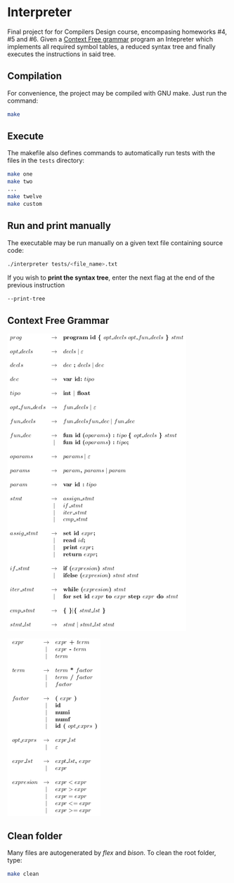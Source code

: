 # Interpreter

Final project for for Compilers Design course, encompasing homeworks #4, #5 and #6.
Given a [Context Free grammar](#context-free-grammar) program an Intepreter which
implements all required symbol tables, a reduced syntax tree
and finally executes the instructions in said tree.

## Compilation

For convenience, the project may be compiled with GNU make. Just run the command:

```bash
make
```

## Execute

The makefile also defines commands to automatically run tests with the files in
the `tests` directory:

```bash
make one
make two
...
make twelve
make custom
```

## Run and print manually

The executable may be run manually on a given text file containing source code:

```bash
./interpreter tests/<file_name>.txt
```

If you wish to **print the syntax tree**, enter the next flag at the end of the previous instruction

```bash
--print-tree
```

## Context Free Grammar

![](cfg1.png)


![](cfg2.png)

## Clean folder

Many files are autogenerated by _flex_ and _bison_. To clean the root folder, type:

```bash
make clean
```
